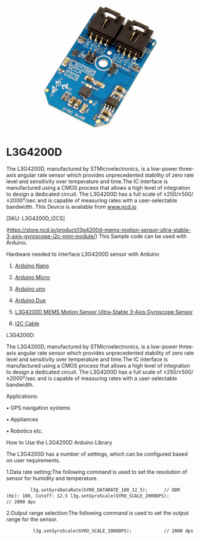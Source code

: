 
[![L3G4200D](L3G4200D_I2C.png)](https://store.ncd.io/product/l3g4200d-mems-motion-sensor-ultra-stable-3-axis-gyroscope-i2c-mini-module/)

# L3G4200D

The L3G4200D, manufactured by STMicroelectronics, is a low-power three-axis angular rate sensor which provides unprecedented stability of zero rate level and sensitivity over temperature and time.The IC interface is manufactured using a CMOS process that allows a high level of integration to design a dedicated circuit. The L3G4200D has a full scale of ±250/±500/±2000°/sec and is capable of measuring rates with a user-selectable bandwidth.
This Device is available from www.ncd.io 

[SKU: L3G4200D_I2CS]

(https://store.ncd.io/product/l3g4200d-mems-motion-sensor-ultra-stable-3-axis-gyroscope-i2c-mini-module/)
This Sample code can be used with Arduino.

Hardware needed to interface L3G4200D sensor with Arduino

1. <a href="https://store.ncd.io/product/i2c-shield-for-arduino-nano/">Arduino Nano</a>

2. <a href="https://store.ncd.io/product/i2c-shield-for-arduino-micro-with-i2c-expansion-port/">Arduino Micro</a>

3. <a href="https://store.ncd.io/product/i2c-shield-for-arduino-uno/">Arduino uno</a>

4. <a href="https://store.ncd.io/product/dual-i2c-shield-for-arduino-due-with-modular-communications-interface/">Arduino Due</a>

5. <a href="https://store.ncd.io/product/l3g4200d-mems-motion-sensor-ultra-stable-3-axis-gyroscope-i2c-mini-module/">L3G4200D MEMS Motion Sensor Ultra-Stable 3-Axis Gyroscope Sensor</a>

6. <a href="https://store.ncd.io/product/i%C2%B2c-cable/">I2C Cable</a>

L3G4200D:

The L3G4200D, manufactured by STMicroelectronics, is a low-power three-axis angular rate sensor which provides unprecedented stability of zero rate level and sensitivity over temperature and time.The IC interface is manufactured using a CMOS process that allows a high level of integration to design a dedicated circuit. The L3G4200D has a full scale of ±250/±500/±2000°/sec and is capable of measuring rates with a user-selectable bandwidth.

Applications:

• GPS navigation systems

• Appliances

• Robotics etc.

How to Use the L3G4200D Arduino Library

The L3G4200D has a number of settings, which can be configured based on user requirements.
          
1.Data rate setting:The following command is used to set the resolution of sensor for humidity and temperature.

             l3g.setGyroDataRate(GYRO_DATARATE_100_12_5);      // ODR (Hz): 100, Cutoff: 12.5 l3g.setGyroScale(GYRO_SCALE_2000DPS);            // 2000 dps
            
2.Output range selection:The following command is used to set the output range for the sensor.

              l3g.setGyroScale(GYRO_SCALE_2000DPS);            // 2000 dps
